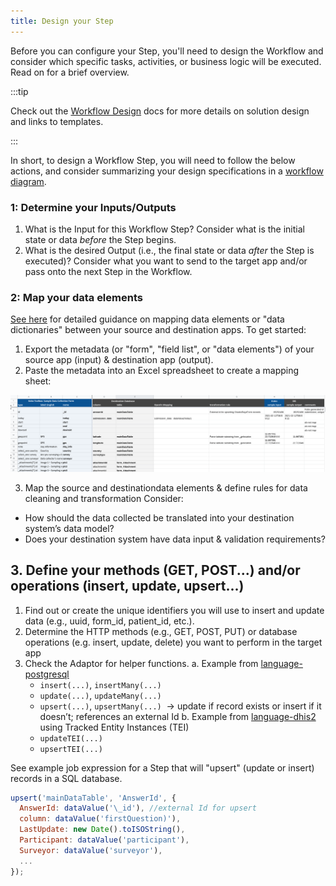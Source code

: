 ```yaml
---
title: Design your Step
---
```


Before you can configure your Step, you'll need to design the Workflow and
consider which specific tasks, activities, or business logic will be executed.
Read on for a brief overview.

:::tip

Check out the [Workflow Design](/documentation/next/design/design-overview) docs
for more details on solution design and links to templates.

:::

In short, to design a Workflow Step, you will need to follow the below actions,
and consider summarizing your design specifications in a
[workflow diagram](/design/design-workflow).

### 1: Determine your Inputs/Outputs

1. What is the Input for this Workflow Step? Consider what is the initial state
   or data _before_ the Step begins.
2. What is the desired Output (i.e., the final state or data _after_ the Step is
   executed)? Consider what you want to send to the target app and/or pass onto
   the next Step in the Workflow.

### 2: Map your data elements

[See here](https://docs.openfn.org/documentation/next/design/mapping-specs) for
detailed guidance on mapping data elements or "data dictionaries" between your
source and destination apps. To get started:

1. Export the metadata (or "form", "field list", or "data elements") of your
   source app (input) & destination app (output).
2. Paste the metadata into an Excel spreadsheet to create a mapping sheet:

![Sample mapping sheet](/img/data-element-mapping.png)

3. Map the source and destinationdata elements & define rules for data cleaning
   and transformation Consider:

- How should the data collected be translated into your destination system’s
  data model?
- Does your destination system have data input & validation requirements?

## 3. Define your methods (GET, POST...) and/or operations (insert, update, upsert...)

1. Find out or create the unique identifiers you will use to insert and update
   data (e.g., uuid, form_id, patient_id, etc.).
2. Determine the HTTP methods (e.g., GET, POST, PUT) or database operations
   (e.g. insert, update, delete) you want to perform in the target app
3. Check the Adaptor for helper functions. a. Example from
   [language-postgresql](/adaptors/packages/postgresql-docs)
   - `insert(...)`, `insertMany(...)`
   - `update(...)`, `updateMany(...)`
   - `upsert(...)`, `upsertMany(...)`  → update if record exists or insert if it
     doesn’t; references an external Id b. Example from
     [language-dhis2](/adaptors/packages/dhis2-docs) using Tracked Entity
     Instances (TEI)
   - `updateTEI(...)`
   - `upsertTEI(...)`

See example job expression for a Step that will "upsert" (update or insert)
records in a SQL database.

```js
upsert('mainDataTable', 'AnswerId', {
  AnswerId: dataValue('\_id'), //external Id for upsert
  column: dataValue('firstQuestion)'),
  LastUpdate: new Date().toISOString(),
  Participant: dataValue('participant'),
  Surveyor: dataValue('surveyor'),
  ...
});
```
